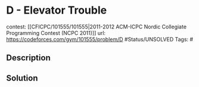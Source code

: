 # D - Elevator Trouble

contest: [[CFICPC/101555/101555|2011-2012 ACM-ICPC Nordic Collegiate Programming Contest (NCPC 2011)]]
url: https://codeforces.com/gym/101555/problem/D
#Status/UNSOLVED
Tags: #

## Description

## Solution

